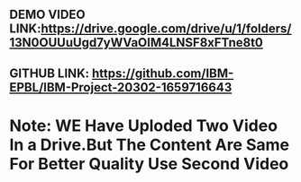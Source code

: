 ## DEMO VIDEO LINK:https://drive.google.com/drive/u/1/folders/13N0OUUuUgd7yWVaOIM4LNSF8xFTne8t0
## GITHUB LINK: https://github.com/IBM-EPBL/IBM-Project-20302-1659716643
# Note: WE Have Uploded Two Video In a Drive.But The Content Are Same For Better Quality Use Second Video  
